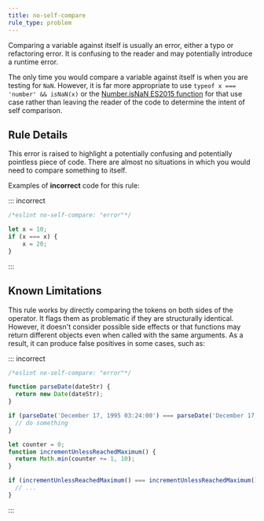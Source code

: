 ```yaml
---
title: no-self-compare
rule_type: problem
---
```



Comparing a variable against itself is usually an error, either a typo or refactoring error. It is confusing to the reader and may potentially introduce a runtime error.

The only time you would compare a variable against itself is when you are testing for `NaN`. However, it is far more appropriate to use `typeof x === 'number' && isNaN(x)` or the [Number.isNaN ES2015 function](https://developer.mozilla.org/en-US/docs/Web/JavaScript/Reference/Global_Objects/Number/isNaN) for that use case rather than leaving the reader of the code to determine the intent of self comparison.

## Rule Details

This error is raised to highlight a potentially confusing and potentially pointless piece of code. There are almost no situations in which you would need to compare something to itself.

Examples of **incorrect** code for this rule:

::: incorrect

```js
/*eslint no-self-compare: "error"*/

let x = 10;
if (x === x) {
    x = 20;
}
```

:::

## Known Limitations

This rule works by directly comparing the tokens on both sides of the operator. It flags them as problematic if they are structurally identical. However, it doesn't consider possible side effects or that functions may return different objects even when called with the same arguments. As a result, it can produce false positives in some cases, such as:

::: incorrect

```js
/*eslint no-self-compare: "error"*/

function parseDate(dateStr) {
  return new Date(dateStr);
}

if (parseDate('December 17, 1995 03:24:00') === parseDate('December 17, 1995 03:24:00')) {
  // do something
}

let counter = 0;
function incrementUnlessReachedMaximum() {
  return Math.min(counter += 1, 10);
}

if (incrementUnlessReachedMaximum() === incrementUnlessReachedMaximum()) {
  // ...
}
```

:::
